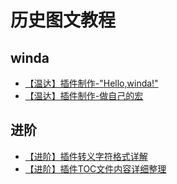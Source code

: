 # 历史图文教程



## winda

- [【温达】插件制作-"Hello,winda!"](https://mp.weixin.qq.com/s?__biz=MzIyMDQ4NDIzNw==&mid=2247484789&idx=1&sn=77adfcebfe5919af4b4ff5132bd9fa23&chksm=97ca0297a0bd8b81551736754abc9d335e2eedfacdf28e43074e8b6f7644c9114f52916d709b#rd)
- [【温达】插件制作-做自己的宏](https://mp.weixin.qq.com/s?__biz=MzIyMDQ4NDIzNw==&mid=2247484823&idx=1&sn=233ae83aab733b8a4cf9eacc4e5be757&chksm=97ca0275a0bd8b6371513ff90a08884e9ffd6768c250297453102edb2eed13b61d9e4f3c7ba7#rd)


## 进阶


- [【进阶】插件转义字符格式详解](https://mp.weixin.qq.com/s?__biz=MzIyMDQ4NDIzNw==&mid=2247484774&idx=1&sn=a3e9c7ce8fbf2674837d1edd3f09f9f1&chksm=97ca0284a0bd8b927bdd6697cb34aa751ec8a4fb56528e3a88dec7d1694f264a231c2d577436#rd)
- [【进阶】插件TOC文件内容详细整理](https://mp.weixin.qq.com/s?__biz=MzIyMDQ4NDIzNw==&mid=2247484767&idx=1&sn=439b5514a14532fd09bac19f25c10d17&chksm=97ca02bda0bd8bab5b8f41ea0a53bf0e9a03428150a899c354a75dbc7388050203414fca210a#rd)